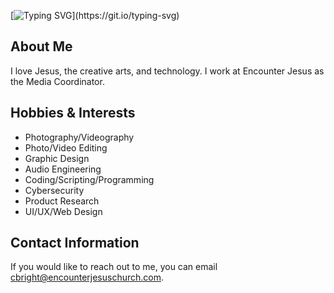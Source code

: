 [![Typing SVG](https://readme-typing-svg.herokuapp.com?font=Open+Sans&weight=600&size=30&pause=1000&color=78C1F7&width=435&lines=%F0%9F%91%8B+Hi%2C+I'm+Caleb+Bright!)](https://git.io/typing-svg)

 
## About Me
I love Jesus, the creative arts, and technology. I work at Encounter Jesus as the Media Coordinator.

 
## Hobbies & Interests
- Photography/Videography
- Photo/Video Editing
- Graphic Design
- Audio Engineering
- Coding/Scripting/Programming
- Cybersecurity
- Product Research
- UI/UX/Web Design

 
## Contact Information
If you would like to reach out to me, you can email cbright@encounterjesuschurch.com.

